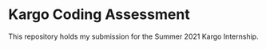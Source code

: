 # Kargo Coding Assessment
This repository holds my submission for the Summer 2021 Kargo Internship. 